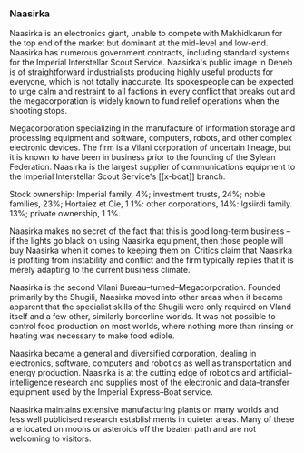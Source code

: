 ### Naasirka

Naasirka is an electronics giant, unable to compete with Makhidkarun for the top end of the market but dominant at the mid-level and low-end. Naasirka has numerous government contracts, including standard systems for the Imperial Interstellar Scout Service. Naasirka's public image in Deneb is of straightforward industrialists producing highly useful products for everyone, which is not totally inaccurate. Its spokespeople can be expected to urge calm and restraint to all factions in every conflict that breaks out and the megacorporation is widely known to fund relief operations when the shooting stops.

Megacorporation specializing in the manufacture of information storage and processing equipment and software, computers, robots, and other complex electronic devices. The firm is a Vilani corporation of uncertain lineage, but it is known to have been in business prior to the founding of the Sylean Federation. Naasirka is the largest supplier of communications equipment to the Imperial lnterstellar Scout Service's [[x-boat]] branch.


Stock ownership: Imperial family, 4%; investment trusts, 24%; noble families, 23%; Hortaiez et Cie, 1 1%: other corporations, 14%: lgsiirdi family. 13%; private ownership, 1 1%.

Naasirka makes no secret of the fact that this is good long-term business – if the lights go black on using Naasirka equipment, then those people will buy Naasirka when it comes to keeping them on. Critics claim that Naasirka is profiting from instability and conflict and the firm typically replies that it is merely adapting to the current business climate.

Naasirka is the second Vilani Bureau–turned–Megacorporation. Founded primarily by the Shugili, Naasirka moved into other areas when it became apparent that the specialist skills of the Shugili were only required on Vland itself and a few other, similarly borderline worlds. It was not possible to control food production on most worlds, where nothing more than rinsing or heating was necessary to make food edible.

Naasirka became a general and diversified corporation, dealing in electronics, software, computers and robotics as well as transportation and energy production. Naasirka is at the cutting edge of robotics and artificial–intelligence research and supplies most of the electronic and data–transfer equipment used by the Imperial Express–Boat service.

Naasirka maintains extensive manufacturing plants on many worlds and less well publicised research establishments in quieter areas. Many of these are located on moons or asteroids off the beaten path and are not welcoming to visitors.